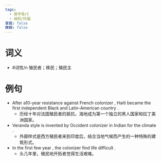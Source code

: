 ```yaml
---
tags:
  - 首字母/C
  - 级别/托福
掌握: false
模糊: false
---
```

# 词义
- #词性/n  殖民者；移民；殖民主
# 例句
- After a10-year resistance against French colonizer , Haiti became the first independent Black and Latin-American country .
	- 历经十年对法国殖民者的抵抗，海地成为第一个独立的黑人国家和拉丁美洲国家。
- Veranda style is invented by Occident colonizer in Indian for the climate .
	- 外廊样式是西方殖民者来到印度后，结合当地气候而产生的一种特殊的建筑形式。
- In the first few year , the colonizer find life difficult .
	- 头几年里，殖民地开拓者觉得生活艰难。
